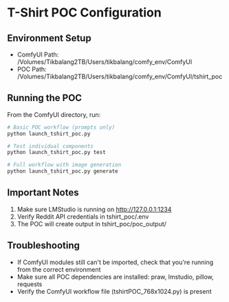 # T-Shirt POC Configuration

## Environment Setup
- ComfyUI Path: /Volumes/Tikbalang2TB/Users/tikbalang/comfy_env/ComfyUI
- POC Path: /Volumes/Tikbalang2TB/Users/tikbalang/comfy_env/ComfyUI/tshirt_poc

## Running the POC
From the ComfyUI directory, run:

```bash
# Basic POC workflow (prompts only)
python launch_tshirt_poc.py

# Test individual components
python launch_tshirt_poc.py test

# Full workflow with image generation
python launch_tshirt_poc.py generate
```

## Important Notes
1. Make sure LMStudio is running on http://127.0.0.1:1234
2. Verify Reddit API credentials in tshirt_poc/.env
3. The POC will create output in tshirt_poc/poc_output/

## Troubleshooting
- If ComfyUI modules still can't be imported, check that you're running from the correct environment
- Make sure all POC dependencies are installed: praw, lmstudio, pillow, requests
- Verify the ComfyUI workflow file (tshirtPOC_768x1024.py) is present
